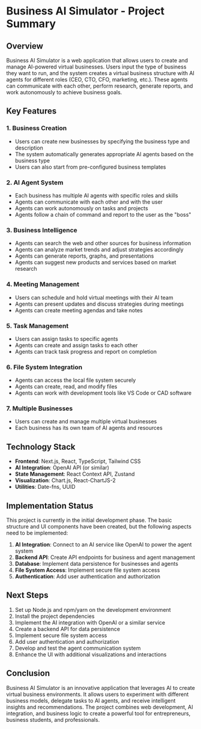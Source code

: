 # Business AI Simulator - Project Summary

## Overview

Business AI Simulator is a web application that allows users to create and manage AI-powered virtual businesses. Users input the type of business they want to run, and the system creates a virtual business structure with AI agents for different roles (CEO, CTO, CFO, marketing, etc.). These agents can communicate with each other, perform research, generate reports, and work autonomously to achieve business goals.

## Key Features

### 1. Business Creation
- Users can create new businesses by specifying the business type and description
- The system automatically generates appropriate AI agents based on the business type
- Users can also start from pre-configured business templates

### 2. AI Agent System
- Each business has multiple AI agents with specific roles and skills
- Agents can communicate with each other and with the user
- Agents can work autonomously on tasks and projects
- Agents follow a chain of command and report to the user as the "boss"

### 3. Business Intelligence
- Agents can search the web and other sources for business information
- Agents can analyze market trends and adjust strategies accordingly
- Agents can generate reports, graphs, and presentations
- Agents can suggest new products and services based on market research

### 4. Meeting Management
- Users can schedule and hold virtual meetings with their AI team
- Agents can present updates and discuss strategies during meetings
- Agents can create meeting agendas and take notes

### 5. Task Management
- Users can assign tasks to specific agents
- Agents can create and assign tasks to each other
- Agents can track task progress and report on completion

### 6. File System Integration
- Agents can access the local file system securely
- Agents can create, read, and modify files
- Agents can work with development tools like VS Code or CAD software

### 7. Multiple Businesses
- Users can create and manage multiple virtual businesses
- Each business has its own team of AI agents and resources

## Technology Stack

- **Frontend**: Next.js, React, TypeScript, Tailwind CSS
- **AI Integration**: OpenAI API (or similar)
- **State Management**: React Context API, Zustand
- **Visualization**: Chart.js, React-ChartJS-2
- **Utilities**: Date-fns, UUID

## Implementation Status

This project is currently in the initial development phase. The basic structure and UI components have been created, but the following aspects need to be implemented:

1. **AI Integration**: Connect to an AI service like OpenAI to power the agent system
2. **Backend API**: Create API endpoints for business and agent management
3. **Database**: Implement data persistence for businesses and agents
4. **File System Access**: Implement secure file system access
5. **Authentication**: Add user authentication and authorization

## Next Steps

1. Set up Node.js and npm/yarn on the development environment
2. Install the project dependencies
3. Implement the AI integration with OpenAI or a similar service
4. Create a backend API for data persistence
5. Implement secure file system access
6. Add user authentication and authorization
7. Develop and test the agent communication system
8. Enhance the UI with additional visualizations and interactions

## Conclusion

Business AI Simulator is an innovative application that leverages AI to create virtual business environments. It allows users to experiment with different business models, delegate tasks to AI agents, and receive intelligent insights and recommendations. The project combines web development, AI integration, and business logic to create a powerful tool for entrepreneurs, business students, and professionals.
